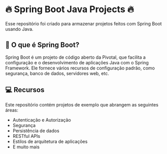 # 🔥 Spring Boot Java Projects 🔥 

Esse repositório foi criado para armazenar projetos feitos com Spring Boot usando Java. 

## 📖  O que é Spring Boot? 

Spring Boot é um projeto de código aberto da Pivotal, que facilita a configuração e o desenvolvimento de aplicações Java com o Spring Framework. Ele fornece vários recursos de configuração padrão, como segurança, banco de dados, servidores web, etc.

## 💻  Recursos

Este repositório contém projetos de exemplo que abrangem as seguintes áreas: 

* Autenticação e Autorização
* Segurança
* Persistência de dados
* RESTful APIs
* Estilos de arquitetura de aplicações
* E muito mais
